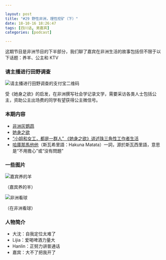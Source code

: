 ```yaml
---

layout: post
title: "#29 野性非洲，理性挖矿（下）"
date: 18-10-16 18:26:47
tags: [四川话, 男嘉宾]
categories: [podcast]

---
```


这期节目是非洲节目的下半部分，我们聊了嘉宾在非洲生活的故事包括但不限于以下话题：养羊、公主和 KTV

### 请主播进行田野调查

![请主播进行田野调查的支付宝二维码]({{site.url}}/assets/img/africa/alipay.png)

受《她身之欲》的启发，在非洲撰写社会学记录文学，需要采访各类人士包括公主，资助公主出场费的同学有望获得公主微信号。

### 本期内容

- [非洲灰鹦鹉](https://www.wikiwand.com/zh/%E9%9D%9E%E6%B4%B2%E7%81%B0%E9%B9%A6%E9%B9%89)
- [她身之欲](https://book.douban.com/subject/26804793/)
- [“小姐和女工，都是一群人” 《她身之欲》讲述珠三角性工作者生活](https://www.jiemian.com/article/745877.html)
- [哈庫那馬他他](https://www.wikiwand.com/zh/%E5%93%88%E5%BA%AB%E9%82%A3%E9%A6%AC%E4%BB%96%E4%BB%96)（斯瓦希里語：Hakuna Matata）一詞，源於斯瓦西里語，意思是“不用擔心”或“没有問題” 

### 一些图片

![嘉宾养的羊]({{site.url}}/assets/img/africa/1.jpg)

（嘉宾养的羊）

![非洲看球]({{site.url}}/assets/img/africa/3.jpg)

（在非洲看球）

### 人物简介

- 大沈：自我定位太难了
- Lijia：爱喝啤酒力量大
- Hanlin：正努力讲普通话
- 嘉宾：大不了把我开了